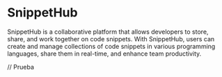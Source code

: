 # SnippetHub
SnippetHub is a collaborative platform that allows developers to store, share, and work together on code snippets. With SnippetHub, users can create and manage collections of code snippets in various programming languages, share them in real-time, and enhance team productivity.


// Prueba